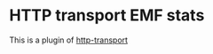 # HTTP transport EMF stats
This is a plugin of [http-transport](https://github.com/bbc/http-transport)
